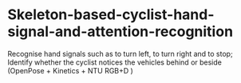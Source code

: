 # Skeleton-based-cyclist-hand-signal-and-attention-recognition
Recognise hand signals such as to turn left, to turn right and to stop; Identify whether the cyclist notices the vehicles behind or beside (OpenPose + Kinetics + NTU RGB+D )
